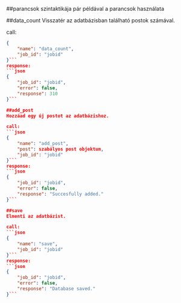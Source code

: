 ##parancsok szintaktikája
pár példával a parancsok használata

##data_count
Visszatér az adatbázisban található postok számával.

call:
```json
{
    "name": "data_count",
    "job_id": "jobid"
}```
response:
```json
{
    "job_id": "jobid",
    "error": false,
    "response": 310
}```

##add_post
Hozzáad egy új postot az adatbázishoz.

call:
```json
{
    "name": "add_post",
    "post": szabályos post objektum,
    "job_id": "jobid"
}```
response:
```json
{
    "job_id": "jobid",
    "error": false,
    "response": "Succesfully added."
}```

##save
Elmenti az adatbázist.

call:
```json
{
    "name": "save",
    "job_id": "jobid"
}```
response:
```json
{
    "job_id": "jobid",
    "error": false,
    "response": "Database saved."
}```